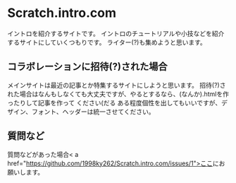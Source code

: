 # Scratch.intro.com
イントロを紹介するサイトです。
イントロのチュートリアルや小技などを紹介するサイトにしていくつもりです。
ライター(?)も集めようと思います。
## コラボレーションに招待(?)された場合
メインサイトは最近の記事とか特集するサイトにしようと思います。
招待(?)された場合はなんもしなくても大丈夫ですが、やるとするなら、(なんか).htmlを作ったりして記事を作って
ください(だる
ある程度個性を出してもいいですが、デザイン、フォント、ヘッダーは統一させてください。
## 質問など
質問などがあった場合< a href="https://github.com/1998ky262/Scratch.intro.com/issues/1">ここ</a>にお願いします。
